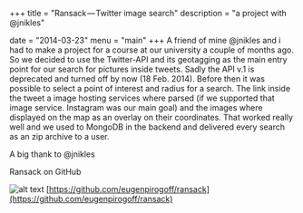 +++
title = "Ransack — Twitter image search"
description = "a project with @jnikles"

date = "2014-03-23"
menu = "main"
+++
A friend of mine @jnikles and i had to make a project for a course at our university a couple of months ago. So we decided to use the Twitter-API and its geotagging as the main entry point for our search for pictures inside tweets. Sadly the API v.1 is deprecated and turned off by now (18 Feb. 2014). Before then it was possible to select a point of interest and radius for a search. The link inside the tweet a image hosting services where parsed (if we supported that image service. Instagram was our main goal) and the images where displayed on the map as an overlay on their coordinates. That worked really well and we used to MongoDB in the backend and delivered every search as an zip archive to a user.

A big thank to @jnikles

Ransack on GitHub


![alt text](/images/ransack_thumb.png")
[https://github.com/eugenpirogoff/ransack](https://github.com/eugenpirogoff/ransack)
